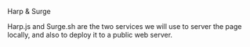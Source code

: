 Harp & Surge

Harp.js and Surge.sh are the two services we will use to server the page locally, and also to deploy it to a public web server.